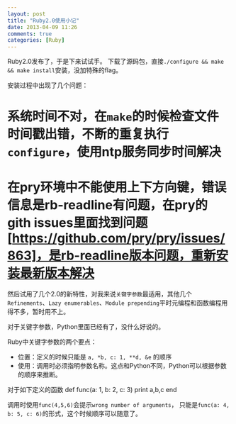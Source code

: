 ```yaml
---
layout: post
title: "Ruby2.0使用小记"
date: 2013-04-09 11:26
comments: true
categories: [Ruby]
---
```


Ruby2.0发布了，于是下来试试手。
下载了源码包，直接`./configure && make && make install`安装，没加特殊的flag。

安装过程中出现了几个问题：

# 系统时间不对，在`make`的时候检查文件时间戳出错，不断的重复执行`configure`，使用ntp服务同步时间解决
# 在pry环境中不能使用上下方向键，错误信息是rb-readline有问题，在pry的gith issues里面找到问题[https://github.com/pry/pry/issues/863]，是rb-readline版本问题，重新安装最新版本解决


然后试用了几个2.0的新特性，对我来说`关键字参数`最适用，其他几个`Refinements`、`Lazy enumerables`、`Module prepending`平时元编程和函数编程用得不多，暂时用不上。

对于关键字参数，Python里面已经有了，没什么好说的。

Ruby中关键字参数的两个要点：

* 位置：定义的时候只能是 `a, *b, c: 1, **d, &e` 的顺序
* 使用：调用时必须指明参数名称。这点和Python不同，Python可以根据参数的顺序来推断。
    
对于如下定义的函数
    def func(a: 1, b: 2, c: 3) 
      print a,b,c 
    end

调用时使用`func(4,5,6)`会提示`wrong number of arguments`，
只能是`func(a: 4, b: 5, c: 6)`的形式，这个时候顺序可以随意了。


